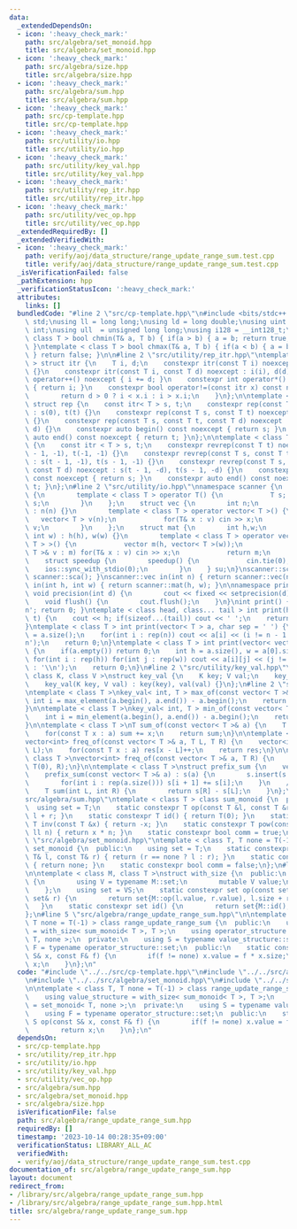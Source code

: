 ```yaml
---
data:
  _extendedDependsOn:
  - icon: ':heavy_check_mark:'
    path: src/algebra/set_monoid.hpp
    title: src/algebra/set_monoid.hpp
  - icon: ':heavy_check_mark:'
    path: src/algebra/size.hpp
    title: src/algebra/size.hpp
  - icon: ':heavy_check_mark:'
    path: src/algebra/sum.hpp
    title: src/algebra/sum.hpp
  - icon: ':heavy_check_mark:'
    path: src/cp-template.hpp
    title: src/cp-template.hpp
  - icon: ':heavy_check_mark:'
    path: src/utility/io.hpp
    title: src/utility/io.hpp
  - icon: ':heavy_check_mark:'
    path: src/utility/key_val.hpp
    title: src/utility/key_val.hpp
  - icon: ':heavy_check_mark:'
    path: src/utility/rep_itr.hpp
    title: src/utility/rep_itr.hpp
  - icon: ':heavy_check_mark:'
    path: src/utility/vec_op.hpp
    title: src/utility/vec_op.hpp
  _extendedRequiredBy: []
  _extendedVerifiedWith:
  - icon: ':heavy_check_mark:'
    path: verify/aoj/data_structure/range_update_range_sum.test.cpp
    title: verify/aoj/data_structure/range_update_range_sum.test.cpp
  _isVerificationFailed: false
  _pathExtension: hpp
  _verificationStatusIcon: ':heavy_check_mark:'
  attributes:
    links: []
  bundledCode: "#line 2 \"src/cp-template.hpp\"\n#include <bits/stdc++.h>\nusing namespace\
    \ std;\nusing ll = long long;\nusing ld = long double;\nusing uint = unsigned\
    \ int;\nusing ull  = unsigned long long;\nusing i128 = __int128_t;\ntemplate <\
    \ class T > bool chmin(T& a, T b) { if(a > b) { a = b; return true; } return false;\
    \ }\ntemplate < class T > bool chmax(T& a, T b) { if(a < b) { a = b; return true;\
    \ } return false; }\n\n#line 2 \"src/utility/rep_itr.hpp\"\ntemplate < class T\
    \ > struct itr {\n    T i, d;\n    constexpr itr(const T i) noexcept : i(i), d(1)\
    \ {}\n    constexpr itr(const T i, const T d) noexcept : i(i), d(d) {}\n    void\
    \ operator++() noexcept { i += d; }\n    constexpr int operator*() const noexcept\
    \ { return i; }\n    constexpr bool operator!=(const itr x) const noexcept {\n\
    \        return d > 0 ? i < x.i : i > x.i;\n    }\n};\n\ntemplate < class T >\
    \ struct rep {\n    const itr< T > s, t;\n    constexpr rep(const T t) noexcept\
    \ : s(0), t(t) {}\n    constexpr rep(const T s, const T t) noexcept : s(s), t(t)\
    \ {}\n    constexpr rep(const T s, const T t, const T d) noexcept : s(s, d), t(t,\
    \ d) {}\n    constexpr auto begin() const noexcept { return s; }\n    constexpr\
    \ auto end() const noexcept { return t; }\n};\n\ntemplate < class T > struct revrep\
    \ {\n    const itr < T > s, t;\n    constexpr revrep(const T t) noexcept : s(t\
    \ - 1, -1), t(-1, -1) {}\n    constexpr revrep(const T s, const T t) noexcept\
    \ : s(t - 1, -1), t(s - 1, -1) {}\n    constexpr revrep(const T s, const T t,\
    \ const T d) noexcept : s(t - 1, -d), t(s - 1, -d) {}\n    constexpr auto begin()\
    \ const noexcept { return s; }\n    constexpr auto end() const noexcept { return\
    \ t; }\n};\n#line 2 \"src/utility/io.hpp\"\nnamespace scanner {\n    struct sca\
    \ {\n        template < class T > operator T() {\n            T s; cin >> s; return\
    \ s;\n        }\n    };\n    struct vec {\n        int n;\n        vec(int n)\
    \ : n(n) {}\n        template < class T > operator vector< T >() {\n         \
    \   vector< T > v(n);\n            for(T& x : v) cin >> x;\n            return\
    \ v;\n        }\n    };\n    struct mat {\n        int h,w;\n        mat(int h,\
    \ int w) : h(h), w(w) {}\n        template < class T > operator vector< vector<\
    \ T > >() {\n            vector m(h, vector< T >(w));\n            for(vector<\
    \ T >& v : m) for(T& x : v) cin >> x;\n            return m;\n        }\n    };\n\
    \    struct speedup {\n        speedup() {\n            cin.tie(0);\n        \
    \    ios::sync_with_stdio(0);\n        }\n    } su;\n}\nscanner::sca in() { return\
    \ scanner::sca(); }\nscanner::vec in(int n) { return scanner::vec(n); }\nscanner::mat\
    \ in(int h, int w) { return scanner::mat(h, w); }\n\nnamespace printer {\n   \
    \ void precision(int d) {\n        cout << fixed << setprecision(d);\n    }\n\
    \    void flush() {\n        cout.flush();\n    }\n}\nint print() { cout << '\\\
    n'; return 0; }\ntemplate < class head, class... tail > int print(head&& h, tail&&...\
    \ t) {\n    cout << h; if(sizeof...(tail)) cout << ' ';\n    return print(forward<tail>(t)...);\n\
    }\ntemplate < class T > int print(vector< T > a, char sep = ' ') {\n    int n\
    \ = a.size();\n    for(int i : rep(n)) cout << a[i] << (i != n - 1 ? sep : '\\\
    n');\n    return 0;\n}\ntemplate < class T > int print(vector< vector< T > > a)\
    \ {\n    if(a.empty()) return 0;\n    int h = a.size(), w = a[0].size();\n   \
    \ for(int i : rep(h)) for(int j : rep(w)) cout << a[i][j] << (j != w - 1 ? ' '\
    \ : '\\n');\n    return 0;\n}\n#line 2 \"src/utility/key_val.hpp\"\ntemplate <\
    \ class K, class V >\nstruct key_val {\n    K key; V val;\n    key_val() {}\n\
    \    key_val(K key, V val) : key(key), val(val) {}\n};\n#line 2 \"src/utility/vec_op.hpp\"\
    \ntemplate < class T >\nkey_val< int, T > max_of(const vector< T >& a) {\n   \
    \ int i = max_element(a.begin(), a.end()) - a.begin();\n    return {i, a[i]};\n\
    }\n\ntemplate < class T >\nkey_val< int, T > min_of(const vector< T >& a) {\n\
    \    int i = min_element(a.begin(), a.end()) - a.begin();\n    return {i, a[i]};\n\
    }\n\ntemplate < class T >\nT sum_of(const vector< T >& a) {\n    T sum = 0;\n\
    \    for(const T x : a) sum += x;\n    return sum;\n}\n\ntemplate < class T >\n\
    vector<int> freq_of(const vector< T >& a, T L, T R) {\n    vector<int> res(R -\
    \ L);\n    for(const T x : a) res[x - L]++;\n    return res;\n}\n\ntemplate <\
    \ class T >\nvector<int> freq_of(const vector< T >& a, T R) {\n    return freq_of(a,\
    \ T(0), R);\n}\n\ntemplate < class T >\nstruct prefix_sum {\n    vector< T > s;\n\
    \    prefix_sum(const vector< T >& a) : s(a) {\n        s.insert(s.begin(), T(0));\n\
    \        for(int i : rep(a.size())) s[i + 1] += s[i];\n    }\n    // [L, R)\n\
    \    T sum(int L, int R) {\n        return s[R] - s[L];\n    }\n};\n#line 1 \"\
    src/algebra/sum.hpp\"\ntemplate < class T > class sum_monoid {\n  public:\n  \
    \  using set = T;\n    static constexpr T op(const T &l, const T &r) { return\
    \ l + r; }\n    static constexpr T id() { return T(0); }\n    static constexpr\
    \ T inv(const T &x) { return -x; }\n    static constexpr T pow(const T &x, const\
    \ ll n) { return x * n; }\n    static constexpr bool comm = true;\n};\n#line 1\
    \ \"src/algebra/set_monoid.hpp\"\ntemplate < class T, T none = T(-1) >\nstruct\
    \ set_monoid {\n  public:\n    using set = T;\n    static constexpr T op(const\
    \ T& l, const T& r) { return (r == none ? l : r); }\n    static constexpr T id()\
    \ { return none; }\n    static constexpr bool comm = false;\n};\n#line 2 \"src/algebra/size.hpp\"\
    \n\ntemplate < class M, class T >\nstruct with_size {\n  public:\n    struct VS\
    \ {\n        using V = typename M::set;\n        mutable V value;\n        T size;\n\
    \    };\n    using set = VS;\n    static constexpr set op(const set& l, const\
    \ set& r) {\n        return set{M::op(l.value, r.value), l.size + r.size};\n \
    \   }\n    static constexpr set id() {\n        return set{M::id(), 0};\n    }\n\
    };\n#line 5 \"src/algebra/range_update_range_sum.hpp\"\n\ntemplate < class T,\
    \ T none = T(-1) > class range_update_range_sum {\n  public:\n    using value_structure\
    \ = with_size< sum_monoid< T >, T >;\n    using operator_structure = set_monoid<\
    \ T, none >;\n  private:\n    using S = typename value_structure::set;\n    using\
    \ F = typename operator_structure::set;\n  public:\n    static constexpr S op(const\
    \ S& x, const F& f) {\n        if(f != none) x.value = f * x.size;\n        return\
    \ x;\n    }\n};\n"
  code: "#include \"../../src/cp-template.hpp\"\n#include \"../../src/algebra/sum.hpp\"\
    \n#include \"../../src/algebra/set_monoid.hpp\"\n#include \"../../src/algebra/size.hpp\"\
    \n\ntemplate < class T, T none = T(-1) > class range_update_range_sum {\n  public:\n\
    \    using value_structure = with_size< sum_monoid< T >, T >;\n    using operator_structure\
    \ = set_monoid< T, none >;\n  private:\n    using S = typename value_structure::set;\n\
    \    using F = typename operator_structure::set;\n  public:\n    static constexpr\
    \ S op(const S& x, const F& f) {\n        if(f != none) x.value = f * x.size;\n\
    \        return x;\n    }\n};\n"
  dependsOn:
  - src/cp-template.hpp
  - src/utility/rep_itr.hpp
  - src/utility/io.hpp
  - src/utility/key_val.hpp
  - src/utility/vec_op.hpp
  - src/algebra/sum.hpp
  - src/algebra/set_monoid.hpp
  - src/algebra/size.hpp
  isVerificationFile: false
  path: src/algebra/range_update_range_sum.hpp
  requiredBy: []
  timestamp: '2023-10-14 00:28:35+09:00'
  verificationStatus: LIBRARY_ALL_AC
  verifiedWith:
  - verify/aoj/data_structure/range_update_range_sum.test.cpp
documentation_of: src/algebra/range_update_range_sum.hpp
layout: document
redirect_from:
- /library/src/algebra/range_update_range_sum.hpp
- /library/src/algebra/range_update_range_sum.hpp.html
title: src/algebra/range_update_range_sum.hpp
---
```

